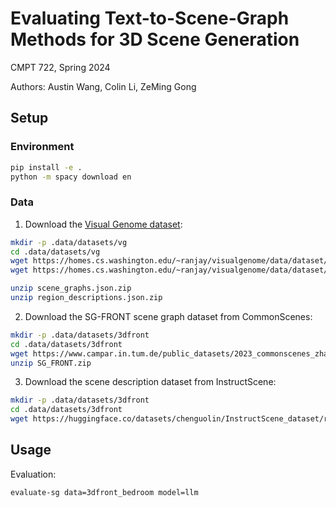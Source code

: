 # Evaluating Text-to-Scene-Graph Methods for 3D Scene Generation

CMPT 722, Spring 2024

Authors: Austin Wang, Colin Li, ZeMing Gong

## Setup

### Environment

```bash
pip install -e .
python -m spacy download en
```

### Data

1. Download the [Visual Genome dataset](https://homes.cs.washington.edu/~ranjay/visualgenome/api.html):
```bash
mkdir -p .data/datasets/vg
cd .data/datasets/vg
wget https://homes.cs.washington.edu/~ranjay/visualgenome/data/dataset/scene_graphs.json.zip
wget https://homes.cs.washington.edu/~ranjay/visualgenome/data/dataset/region_descriptions.json.zip

unzip scene_graphs.json.zip
unzip region_descriptions.json.zip
```

2. Download the SG-FRONT scene graph dataset from CommonScenes:
```bash
mkdir -p .data/datasets/3dfront
cd .data/datasets/3dfront
wget https://www.campar.in.tum.de/public_datasets/2023_commonscenes_zhai/SG_FRONT.zip
unzip SG_FRONT.zip
```

3. Download the scene description dataset from InstructScene:
```bash
mkdir -p .data/datasets/3dfront
cd .data/datasets/3dfront
wget https://huggingface.co/datasets/chenguolin/InstructScene_dataset/resolve/main/InstructScene.zip?download=true
```

## Usage

Evaluation:
```bash
evaluate-sg data=3dfront_bedroom model=llm
```